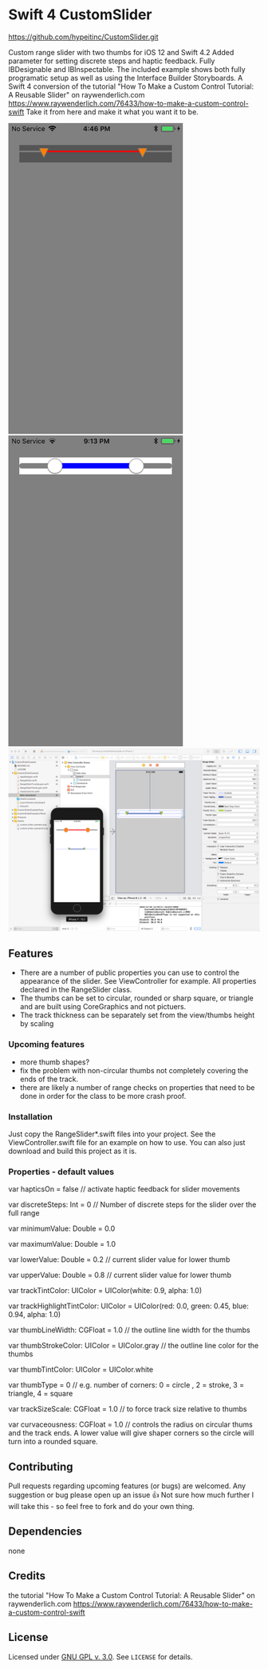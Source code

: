 # Swift 4 CustomSlider

https://github.com/hypeitinc/CustomSlider.git

Custom range slider with two thumbs for iOS 12 and Swift 4.2
Added parameter for setting discrete steps and haptic feedback.
Fully IBDesignable and IBInspectable.
The included example shows both fully programatic setup as well as using the Interface Builder Storyboards.
A Swift 4 conversion of the tutorial "How To Make a Custom Control Tutorial: A Reusable Slider" on raywenderlich.com
https://www.raywenderlich.com/76433/how-to-make-a-custom-control-swift
Take it from here and make it what you want it to be.


<img src="https://raw.githubusercontent.com/hypeitinc/CustomSlider/master/Assets/custom_slider_example.png" width="350" />
<img src="https://raw.githubusercontent.com/hypeitinc/CustomSlider/master/Assets/custom_slider_example2.png" width="350" />
<img src="https://raw.githubusercontent.com/hypeitinc/CustomSlider/master/Assets/custom_slider_example3.png" width="800" />

## Features

- There are a number of public properties you can use to control the appearance of the slider. See ViewController for example. All properties declared in the RangeSlider class.
- The thumbs can be set to circular, rounded or sharp square, or triangle and are built using CoreGraphics and not pictuers.
- The track thickness can be separately set from the view/thumbs height by scaling


### Upcoming features

- more thumb shapes?
- fix the problem with non-circular  thumbs not completely covering the ends of the track.
- there are likely a number of range checks on properties that need to be done in order for the class to be more crash proof.


### Installation

Just copy the RangeSlider*.swift files into your project.
See the ViewController.swift file for an example on how to use.
You can also just download and build this project as it is.


### Properties - default values

var hapticsOn = false           // activate haptic feedback for slider movements

var discreteSteps: Int = 0      // Number of discrete steps for the slider over the full range

var minimumValue: Double = 0.0

var maximumValue: Double = 1.0

var lowerValue: Double = 0.2        // current slider value for lower thumb

var upperValue: Double = 0.8       // current slider value for lower thumb

var trackTintColor: UIColor = UIColor(white: 0.9, alpha: 1.0)

var trackHighlightTintColor: UIColor = UIColor(red: 0.0, green: 0.45, blue: 0.94, alpha: 1.0)

var thumbLineWidth: CGFloat = 1.0   // the outline line width for the thumbs

var thumbStrokeColor: UIColor = UIColor.gray    // the outline line color for the thumbs

var thumbTintColor: UIColor = UIColor.white

var thumbType = 0                      // e.g. number of corners:  0 = circle , 2 = stroke, 3 = triangle, 4 = square

var trackSizeScale: CGFloat = 1.0   // to force track size relative to thumbs

var curvaceousness: CGFloat = 1.0       // controls the radius on circular thums and the track ends. A lower value will give shaper corners so the circle will turn into a rounded square.



## Contributing

Pull requests regarding upcoming features (or bugs) are welcomed. Any suggestion or bug please open up an issue 👍
Not sure how much further I will take this - so feel free to fork and do your own thing.



## Dependencies

none



## Credits

the tutorial "How To Make a Custom Control Tutorial: A Reusable Slider" on raywenderlich.com
https://www.raywenderlich.com/76433/how-to-make-a-custom-control-swift



## License

Licensed under [GNU GPL v. 3.0](https://opensource.org/licenses/GPL-3.0). See `LICENSE` for details.
